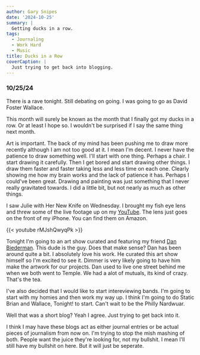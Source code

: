 ```yaml
---
author: Gary Snipes
date: '2024-10-25'
summary: |
  Getting ducks in a row. 
tags: 
  - Journaling
  - Work Hard
  - Music
title: Ducks in a Row
coverCaption: |
  Just trying to get back into blogging. 
---
```


### 10/25/24

There is a rave tonight. Still debating on going. I was going to go as David Foster Wallace. 

This month will surely be known as the month that I finally got my ducks in a row. Or at least I hope so. I wouldn't be surprised if I say the same thing next month.

Art is important. The back of my mind has been pushing me to draw more recently although I am not too good at it. I mean I'm decent. I never have the patience to draw something well. I'll start with one thing. Perhaps a chair. I start drawing it carefully. Then I get bored and start drawing other things. I draw them faster and faster taking less and less time on each one. Clearly showing me how my brain works and the lack of patience it has. Perhaps I could've been great. Drawing and painting was just something that I never really gravitated towards. I did a little bit, but not nearly as much as other things. 

I saw Julie with Her New Knife on Wednesday. I brought my fish eye lens and threw some of the live footage up on my [YouTube](https://youtu.be/rMJshQwyqPk?si=HoCRHNYBCKkHxttS). The lens just goes on the front of my iPhone. You can find them on Amazon. 

{{< youtube rMJshQwyqPk >}} 

Tonight I'm going to an art show curated and featuring my friend [Dan Biederman](https://www.instagram.com/danbiedermann/). This dude is the guy. Does that make sense? Dan has been around quite a bit. I absolutely love his work. He curated this art show himself so I'm excited to see it. Dimmer is very likely going to have him make the artwork for our projects. Dan used to live one street behind me when we both went to Temple. We had a alot of mutuals, its kind of crazy. That's the tea. 

I've also decided that I would like to start intereviewing bands. I'm going to start with my homies and then work my way up. I think I'm going to do Static Brian and Wallace, Tonight! to start. Can't wait to be the Philly Nardwuar. 

Well that was a short blog? Yeah I agree. Just trying to get back into it. 

I think I may have these blogs act as either journal entries or be actual pieces of journalism from now on. I'm trying to stop the mish mashing of both. People want the juice they're looking for, not my bullshit. I mean I'll still have my bullshit on here. But it will just be seperate. 



